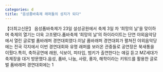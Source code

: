 ```yaml
---
categories: d
title: "음성품바축제 래퍼들의 성지가 되다"
---
```

【더최고신문】 음성품바축제가 23일 설성공원에서 축제 3일 차 ‘희망의 날’을 맞이하며 축제의 열기는 더욱 고조됐다.품바축제 ‘희망의 날’의 하이라이트는 단연 야외음악당에서 열린 글로벌 품바래퍼 경연대회였다.이날 품바래퍼 경연대회가 펼쳐진 야외음악당에는 전국 각지에서 이번 경연대회와 유명 래퍼를 보러온 관중들로 공연장은 북새통을 이뤘다.특히, 축하공연에 래원, 식보이, 피타입, 범키가 출연한다는 얘길 듣고 MZ세대가 축제장을 대거 방문했다.음성, 품바, 나눔, 사랑, 풍자, 해학이라는 키워드를 활용한 글로벌 품바래퍼 경연대회에는 1